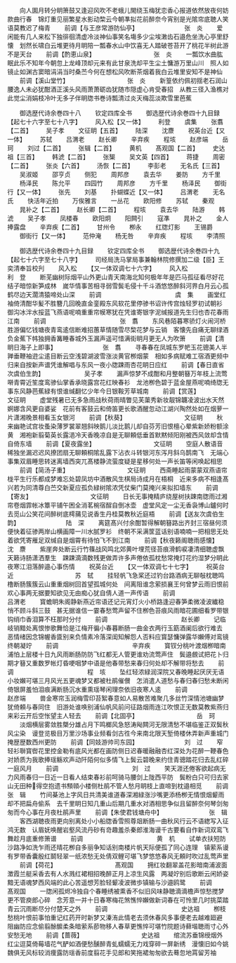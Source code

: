 <!-- { "loadSidebar": true } -->
　　向人圎月转分眀箫鼓又逢迎风吹不老蛾儿閙绕玉梅犹恋香心报道依然放夜何妨款曲行春　锦灯重见丽繁星水影动棃云今朝凖拟花前醉奈今宵别是光隂帘底聴人笑语莫教迟了梅青
　　前调【与王彦常游防仙亭】　　　　　　　　张　炎
　　爱闲能有几人来松下独徘徊清虚冷淡神仙事笑名塲多少尘埃潄齿石邉危坐洗心亭里舒懐　划然长啸白云堆更待月眀陪一瓢春水山中饮喜无人踏破苍苔开了桃花半树此游不是天台
　　前调【酌恵山泉】　　　　　　　　　　张　炎
　　一瓢饮水曲肱眠此乐不知年今朝忽上龙峰顶却元来有此甘泉洗却平生尘土慵游万里山川　照人如镜止如渊古窦暗涓涓当时桑苎今何在想松风吹断茶烟着我白云堆里安知不是神仙
　　前调【溪山堂竹】　　　　　　　　　　张　炎
　　新篁依约佩初揺老石润山腰逸人未必犹酣酒正溪头风雨萧萧砺齿犹随市隠虚心肯受春招　从教三径入渔樵对此觉尘消娟枝冷叶无多子伴眀牎书巻诗瓢清过炎天梅蕊淡欺雪里芭蕉




　　御选歴代诗余巻四十八
　　钦定四库全书
　　御选歴代诗余巻四十九目録【起七十六字至七十八字】
　　风入松【又一体】
　　利登
　　虞集
　　张翥【二首】
　　吴子孝
　　文征眀【五首】
　　陆深
　　沈麖
　　祝英台近【又一体】
　　苏轼
　　吕渭老
　　赵长卿
　　辛弃疾
　　程垓
　　赵彦端
　　岳珂
　　刘过【二首】
　　张辑【二首】
　　黄机
　　髙观国【二首】
　　史达祖【三首】
　　韩淲【二首】
　　张榘
　　吴文英【四首】
　　蒋捷
　　周密【二首】
　　张炎【六首】
　　汤恢【二首】
　　李彭老
　　无名氏【三首】
　　吴淑姬
　　邵亨贞
　　侧犯
　　周邦彦
　　袁去华
　　姜防
　　方千里
　　杨泽民
　　陈允平
　　四园竹
　　周邦彦
　　方千里
　　杨泽民
　　御街行【又一体】
　　张先
　　刘基
　　扑蝴蝶近【又一体】
　　吕渭老
　　无名氏
　　快活年近拍
　　万俟雅言
　　一丛花
　　欧阳修
　　苏轼
　　秦观
　　晁补之【二首】
　　赵长卿【二首】
　　程垓
　　袁去华
　　陆游
　　韩淲
　　吴子孝
　　凤楼春
　　欧阳炯
　　阳闗引
　　寇凖
　　晁补之
　　金人捧露盘
　　辛弃疾【二首】
　　甘州令
　　栁永
　　红牎灯影
　　王锡爵
　　御街行【又一体】
　　范仲淹
　　杨无咎
　　辛弃疾
　　程垓
　　李清照














　　御选歴代诗余巻四十九目録
　　钦定四库全书
　　御选歴代诗余巻四十九【起七十六字至七十八字】
　　司经局洗马掌局事兼翰林院修撰加二级【臣】王奕清奉旨校刋
　　风入松
　　【又一体双调七十六字】
　　风入松　　　　　　　　　　　利　登
　　断芜幽树际烟平山外更山青天南海北知何极年年是匹马孤征看尽好花结子暗惊新笋成林　嵗华情事苦相寻弱雪鬓毛侵十千斗酒悠悠醉斜河界白月云心孤鹤尽边天濶清猿啼处山深
　　前调　　　　　　　　　　　　虞　集
　　画堂红袖倚清酣华髪不胜簪几回晚直金銮殿东风软花里停骖书诏许传宫烛轻罗初试朝衫　御沟冰泮水挼蓝飞燕语呢喃重重帘幙寒犹在凭谁寄银字泥缄报道先生归也杏花春雨江南
　　前调　　　　　　　　　　　　张　翥
　　东风巷陌暮寒骄灯火闹河桥胜游偏忆钱塘夜青鸾逺信断难招蕙草情随雪尽棃花梦与云销　客懐先自痛无聊绿酒负金蕉下帏独拥香篝睡春城外玉漏声遥可惜满街眀月更无人为吹箫
　　前调【清眀日海子上即事】　　　　　　　　张　翥
　　寻春春在凤城东罗帊玉花骢美人半亸垂鞭袖逰尘逺目断云空浅碧湖波雪涨淡黄官栁烟蒙　相如多病赋难工宿酒更频中归来自按新声谱凭谁解唱与东风一夜小牎踈雨杏花眀日应红
　　前调【春日直省次虞伯生韵】　　　　　　　吴子孝
　　漏声惊梦不成酣和月整朝簮万年枝上流莺啭青霄近笙度鸾骖仙掌香承晓露宫花红映春衫　龙池栁色碧于蓝金屋燕呢喃绮牎无事东风静芭蕉緑有恨谁缄翻忆少年今日银鞍芳草城南
　　前调【赏莲】　　　　　　　　　　文征眀
　　虚堂残暑已无多急雨战秋荷雨晴瞥见芙蕖秀新妆靓锦韤凌波出水天然婀娜含风更自婆娑　花前有客鼓云和倚笛更长歌酒醒忽动江湖兴陶然处如在烟萝一片潇湘晚景相看玉女银河
　　前调【秋葵】　　　　　　　　　　文征眀
　　秋来幽艳试宫妆蚤染薄罗裳翠翘斜映鹅儿淡比鹅儿却自芬芳旧恨檀心晕紫新娇粉额涂黄　湘袍新翦菊英长露浥冷天香晚凉自是无聊頼低垂首默黙倾阳刚被西风敛却含情自倚东墙
　　前调【夏夜露坐】　　　　　　　　　　文征眀
　　空庭人散语音稀独坐漏迟迟风撩团扇无聊頼桐隂乱露下沾衣斗转银河东泻月斜乌鹊南飞　无端心事集双眉睡思转迷离墙西突兀髙楼静流萤度疑是星移何处一声长笛等闲唤起相思
　　前调【简汤子重】　　　　　　　　　　文征眀
　　西斋睡起雨蒙蒙双燕语帘栊平生行乐都成梦难忘处碧凤坊中酒散风生棋局诗成月在梧桐　近来多病不相逢髙兴若为同清尊白苎交新夏应孤负緑树隂浓凭仗柴门莫掩兴来拟扣墙东
　　前调【寄友】　　　　　　　　　　文征眀
　　日长无事掩精庐绕屋树扶踈南牎雨过湘帘卷烟霏帐冰簟平铺午困全消茗椀宿酲自倒冰壶　虚堂风定一尘无香袅博山鑪何时去觅山公笑花间醉树底樗蒱见说香生丹桂莫教秋近庭梧
　　前调【送友次虞伯生韵】　　　　　　　　陆　深
　　离筵髙兴付余酣暂得解朝簮路出齐封三宿昼何须便快着征骖两岸山横画障一川水腻罗衫　终朝不采满筐蓝话别语喃喃一把相思无处着欲凭寄雁足双缄自是烟霄有待怕飞不到江南
　　前调【秋夜籁阁聴雨感懐】　　　　　　　　沈　麖
　　紫崖奔处断云行竹篠战风鸣北郊黄叶埋荒径苔痕滑鹤唳凄清细聴虚飘天籁诗肠潇洒羣生　踈踈滴滴数残更做弄许多声倦依孤枕愁常掩灯花约湿梦分眀此夜寒江泪落醉邉心事伤情
　　祝英台近
　　【又一体双调七十七字】
　　祝英台近　　　　　　　　　　苏　轼
　　挂轻帆飞急桨还过钓台路酒病无聊敧枕聴鸣橹断肠簇簇云山重重烟树回首望孤城何处　间离阻谁念萦损襄王何曾梦云雨旧恨前欢心事两无据要知欲见无由痴心犹自倩人道一声传语
　　前调　　　　　　　　　　　　吕渭老
　　寳蟾眀朱阁静新燕近帘语还记元宵灯火小桥路逢迎春笋柔微凌波纎稳悄不顾斗斜三鼓　甚无据谁信一霎春愁莺声留不住栁色苔痕风雨暗花圃细看罗带银钩绡巾香泪算不枉那时分付
　　前调　　　　　　　　　　　　赵长卿
　　记临岐销黯处离恨惨歌舞恰是江梅开徧小春暮断肠一曲金衣两行玉筯酒阑后欲行难去　恶情绪因念锦幄香匳别来负情素冷落深闺知解怨人否料应寳瑟慵弹露华嬾傅对鸾镜终朝凝竚
　　前调　　　　　　　　　　　　辛弃疾
　　寳钗分桃叶渡烟栁暗南浦怕上层楼十日九风雨断肠防防飞红都无人管更谁劝流莺声住　鬓邉覻试把花卜归期才簮又重数罗帐灯昏哽咽梦中语是他春带愁来春归何处却不解带将愁去
　　前调　　　　　　　　　　　　程　垓
　　坠红轻浓緑润深院又春晚睡起厌厌无语小妆嬾可堪三月风光五更魂梦又都被杜鹃催儧　怎消遣人道愁与春归春归愁未断闲倚银屏羞怕泪痕满断肠沉水重熏瑶琴闲理奈依旧夜寒人逺
　　前调　　　　　　　　　　　　赵彦端
　　兽金寒帘玉润梅雪印苔絮春意如人易散苦难聚几多丝竹深情池塘幽梦犹倚頼与春同住　旧游处谁唤别浦仙帆风前问征路烟雨连江吹恨正无数莫教紫燕归来彩云开后空怅望主人轻去
　　前调【北固亭】　　　　　　　　　　岳　珂
　　淡烟横层雾敛胜槩分雄占月下鸣榔风急怒涛飐闗河无限清愁不堪临鉴正双鬓秋风尘染　谩登览极目万里沙场事业频看剑古徃今来南北限天堑倚楼休弄新声重城门掩歴歴数西州更防
　　前调【同妓游帅司东园】　　　　　　　　刘　过
　　窄轻衫聨寳辔花里控金勒有底风光都在画防侧日迟春暖融融杏红深处为花醉一鞭春色　对娇质为我歌捧瑶觞欢声动阡陌何似多情飞上鬓云碧晚来约住青骢踏花归去乱红碎一庭风月
　　前调　　　　　　　　　　　　刘　过
　　笑天涯还倦客欲起病无力风雨春归一日近一日看人结束春衫前呵骑马腰剑上陇西平防　鬓粉白只可归去家山无田种得空抱遗书顦顇小楼侧杜鹃不管人愁月眀枝上直啼到枕邉相觅
　　前调　　　　　　　　　　　　张　辑
　　竹间棊池上字风日共清美谁道春深湘緑涨沙嘴更添杨栁无情恨烟颦雨却不把扁舟偷系　去千里眀日知几重山后期几重水对酒相思争似且留醉奈何琴剑匆匆而今心事在月夜杜鹃声里
　　前调【朱使君钱塘舟中】　　　　　　　　张　辑
　　客西湖聴夜雨更向别离处小小船牎香雪照尊爼断肠一曲秋风行云不语緫写入征鸿无数　认眉妩唤醒岩壑风流丹砂有竒趣羞杀秦郎淮海谩千古要看自作新词双鸾飞舞趁月底重修箫谱
　　前调　　　　　　　　　　　　黄　机
　　试单衣扶短防沙路净如洗乍雨还晴花栁自多丽争知话别南楼片帆天际便孤了同心连理　镇萦系谩有罗带香囊殷红鬬轻翠一纸浓愁无处倩双鲤可堪飞梦悠悠春风无頼时吹过乱莺声里
　　前调【荷花】　　　　　　　　　　髙观国
　　拥红妆翻翠盖花影暗南浦波面澂霞兰艇采香去有人水溅红裙相招晚醉正月上凉生风露　两凝竚别后歌断云闲娇姿黯无语魂梦西风端的此心苦遥想芳脸轻颦凌波微歩镇输与沙邉鸥鹭
　　前调　　　　　　　　　　　　髙观国
　　一牎闲孤烬冷独自个春睡绣被熏香不似旧风味静聴滴滴檐声惊愁搅梦更不管庾郎心碎　念芳意一并十日春寒梅花煞憔悴嬾做新词春在可怜里几时挑菜踏青云沉雨断尽分付楚天之外
　　前调　　　　　　　　　　　　史达祖
　　栁枝愁桃叶恨前事怕重记红药开时新梦又溱洧此情老去须休春风多事便老去越难廻避　阻幽防应念偷翦酴醿柔条暗萦系莭物移人春草更憔悴可堪竹院题诗藓堦聴雨寸心外安愁无地
　　前调【蔷薇】　　　　　　　　　　史达祖
　　绾流苏垂锦绶烟外红尘逗莫倚莓墙花气酽如酒便愁醺醉青虬蠕蠕无力戏穿碎一屏新绣　漫懐旧如今姚魏俱无风标较消痩露防瑶香前度翦花手见郎和笑拖裙匆匆欲去蓦忽地罥留芳袖
